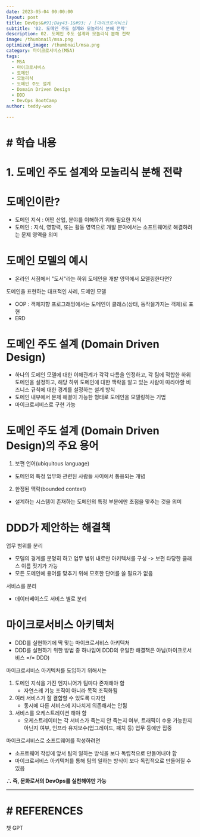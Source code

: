 ```yaml
---
date: 2023-05-04 00:00:00
layout: post
title: DevOps&#91;Day43-1&#93; / [마이크로서비스]
subtitle: '02. 도메인 주도 설계와 모놀리식 분해 전략'
description: 02. 도메인 주도 설계와 모놀리식 분해 전략
image: /thumbnail/msa.png
optimized_image: /thumbnail/msa.png
category: 마이크로서비스(MSA)
tags:
  - MSA
  - 마이크로서비스
  - 도메인
  - 모놀리식
  - 도메인 주도 설계
  - Domain Driven Design
  - DDD
  - DevOps BootCamp
author: teddy-woo

---
```


# **# 학습 내용**

# 1. 도메인 주도 설계와 모놀리식 분해 전략

# 도메인이란?

- 도메인 지식 : 어떤 산업, 분야를 이해하기 위해 필요한 지식
- 도메인 : 지식, 영향력, 또는 활동 영역으로 개발 분야에서는 소프트웨어로 해결하려는 문제 영역을 의미

# 도메인 모델의 예시

- 온라인 서점에서 "도서"라는 하위 도메인을 개발 영역에서 모델링한다면?

도메인을 표현하는 대표적인 사례, 도메인 모델

- OOP : 객체지향 프로그래밍에서는 도메인이 클래스(상태, 동작을가지는 객체)로 표현
- ERD

# 도메인 주도 설계 (Domain Driven Design)

- 하나의 도메인 모델에 대한 이해관계가 각각 다름을 인정하고, 각 팀에 적합한 하위 도메인을 설정하고, 해당 하위 도메인에 대한 맥락을 알고 있는 사람이 따라야할 비즈니스 규칙에 대한 경계를 설정하는 설계 방식
- 도메인 내부에서 문제 해결이 가능한 형태로 도메인을 모델링하는 기법
- 마이크로서비스로 구현 가능

# 도메인 주도 설계 (Domain Driven Design)의 주요 용어

1. 보편 언어(ubiquitous language)

- 도메인의 특정 업무와 관련된 사람들 사이에서 통용되는 개념

2. 한정된 맥락(bounded context)

- 설계하는 시스템이 존재하는 도메인의 특정 부분에만 초점을 맞추는 것을 의미

# DDD가 제안하는 해결책

업무 범위를 분리

- 모델의 경계를 분명히 하고 업무 범위 내로만 아키텍처를 구성 -> 보편 타당한 클래스 이름 짓기가 가능
- 모든 도메인에 용어를 맞추기 위해 모호한 단어를 쓸 필요가 없음

서비스를 분리

- 데이터베이스도 서비스 별로 분리

# 마이크로서비스 아키텍처

- DDD를 실현하기에 딱 맞는 마이크로서비스 아키텍처
- DDD를 실현하기 위한 방법 중 하나임여 DDD의 유일한 해결책은 아님(마이크로서비스 =/= DDD)

마이크로서비스 아키텍처를 도입하기 위해서는

1. 도메인 지식을 가진 엔지니어가 팀마다 존재해야 함
    - 자연스레 기능 조직이 아니라 목적 조직화됨
2. 여러 서비스가 잘 결합할 수 있도록 디자인
    - 동시에 다른 서비스에 지나치게 의존해서는 안됨
3. 서비스를 오케스트레이션 해야 함
    - 오케스트레이터는 각 서비스가 죽는지 안 죽는지 여부, 트래픽이 수용 가능한지 아닌지 여부, 인프라 유지보수(업그레이드, 패치 등) 업무 등에만 집중

마이크로서비스로 소프트웨어를 작성하려면

- 소프트웨어 작성에 앞서 팀의 일하는 방식을 보다 독립적으로 만들어내야 함
- 마이크로서비스 아키텍처를 통해 팀의 일하는 방식이 보다 독립적으로 만들어질 수 있음

**∴ 즉, 문화로서의 DevOps를 실천해야만 가능**

---

# **# REFERENCES**

챗 GPT

